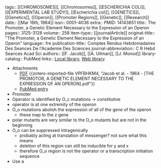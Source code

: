 tags:: [[CHROMOSOMES]], [[Chromosomes]], [[ESCHERICHIA COLI]], [[EXPERIMENTAL LAB STUDY]], [[Escherichia coli]], [[GENETICS]], [[Genetics]], [[Operon]], [[Promoter Regions]], [[Genetic]], [[Research]]
date:: [[Mar 16th, 1964]]
issn:: 0001-4036
extra:: PMID: 14143651
title:: The Promoter, a Genetic Element Necessary to the Expression of an Operon
pages:: 3125-3128
volume:: 258
item-type:: [[journalArticle]]
original-title:: "The Promoter, a Genetic Element Necessary to the Expression of an Operon"
language:: fre
publication-title:: Comptes Rendus Hebdomadaires Des Seances De l'Academie Des Sciences
journal-abbreviation:: C R Hebd Seances Acad Sci
authors:: [[F. Jacob]], [[A. Ullman]], [[J. Monod]]
library-catalog:: PubMed
links:: [Local library](zotero://select/library/items/KG7Q8PQZ), [Web library](https://www.zotero.org/users/6106196/items/KG7Q8PQZ)

- Attachments
	- [PDF](zotero://select/library/items/VPFBHKM4) {{zotero-imported-file VPFBHKM4, "Jacob et al. - 1964 - [THE PROMOTOR, A GENETIC ELEMENT NECESSARY TO THE EXPRESSION OF AN OPERON].pdf"}}
	- [PubMed entry](http://www.ncbi.nlm.nih.gov/pubmed/14143651)
- Promoter
- Operator is identified by O_c mutations -> constitutive
- operator is at one extremity of the operon
- O_o mutations abolish the expression of all of the gene of the operon
	- these map to the z gene
- polar mutants are very similar to the O_o mutants but are not in the beginning
- O_o can be suppressed intragenically
	- probably acting at translation of messenger? not sure what this means
	- deletion of this region can still be inducible for y and x
	- therefore O_o region is not the operator or a transcription initiation sequence
- Use a